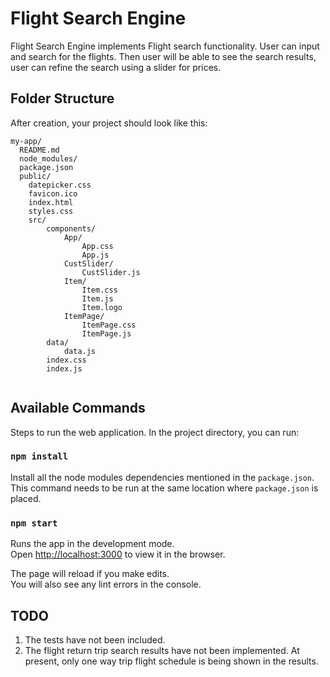 # Flight Search Engine

Flight Search Engine implements Flight search functionality. User can input and search for the flights. Then user will be able to see the search results, user can refine the search using a slider for prices.

## Folder Structure

After creation, your project should look like this:

```
my-app/
  README.md
  node_modules/
  package.json
  public/
    datepicker.css
    favicon.ico
    index.html
    styles.css
    src/
    	components/
    		App/
    			App.css
    			App.js
     		CustSlider/
				CustSlider.js
			Item/
				Item.css
				Item.js
				Item.logo
			ItemPage/
				ItemPage.css
				ItemPage.js
		data/
			data.js
		index.css
		index.js
		
```


## Available Commands

Steps to run the web application. In the project directory, you can run:


### `npm install`

Install all the node modules dependencies mentioned in the `package.json`. This command needs to be run at the same location where `package.json` is placed.

### `npm start`

Runs the app in the development mode.<br>
Open [http://localhost:3000](http://localhost:3000) to view it in the browser.

The page will reload if you make edits.<br>
You will also see any lint errors in the console.


## TODO

1.	The tests have not been included.
2. 	The flight return trip search results have not been implemented. At present, only one way trip flight schedule is being shown in the results.

